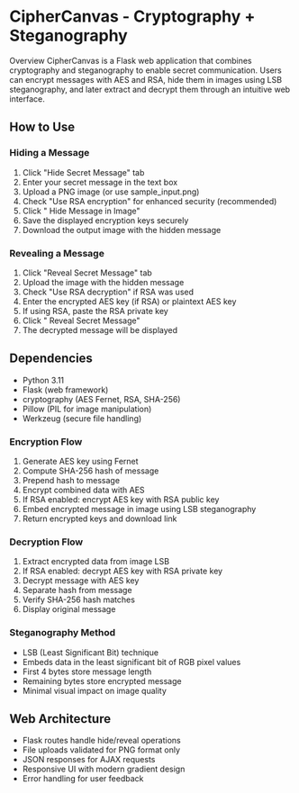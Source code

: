 # CipherCanvas - Cryptography + Steganography

Overview
CipherCanvas is a Flask web application that combines cryptography and steganography to enable secret communication. Users can encrypt messages with AES and RSA, hide them in images using LSB steganography, and later extract and decrypt them through an intuitive web interface.

## How to Use

### Hiding a Message
1. Click "Hide Secret Message" tab
2. Enter your secret message in the text box
3. Upload a PNG image (or use sample_input.png)
4. Check "Use RSA encryption" for enhanced security (recommended)
5. Click " Hide Message in Image"
6. Save the displayed encryption keys securely
7. Download the output image with the hidden message

### Revealing a Message
1. Click "Reveal Secret Message" tab
2. Upload the image with the hidden message
3. Check "Use RSA decryption" if RSA was used
4. Enter the encrypted AES key (if RSA) or plaintext AES key
5. If using RSA, paste the RSA private key
6. Click " Reveal Secret Message"
7. The decrypted message will be displayed

## Dependencies
- Python 3.11
- Flask (web framework)
- cryptography (AES Fernet, RSA, SHA-256)
- Pillow (PIL for image manipulation)
- Werkzeug (secure file handling)


### Encryption Flow
1. Generate AES key using Fernet
2. Compute SHA-256 hash of message
3. Prepend hash to message
4. Encrypt combined data with AES
5. If RSA enabled: encrypt AES key with RSA public key
6. Embed encrypted message in image using LSB steganography
7. Return encrypted keys and download link

### Decryption Flow
1. Extract encrypted data from image LSB
2. If RSA enabled: decrypt AES key with RSA private key
3. Decrypt message with AES key
4. Separate hash from message
5. Verify SHA-256 hash matches
6. Display original message

### Steganography Method
- LSB (Least Significant Bit) technique
- Embeds data in the least significant bit of RGB pixel values
- First 4 bytes store message length
- Remaining bytes store encrypted message
- Minimal visual impact on image quality

## Web Architecture
- Flask routes handle hide/reveal operations
- File uploads validated for PNG format only
- JSON responses for AJAX requests
- Responsive UI with modern gradient design
- Error handling for user feedback

